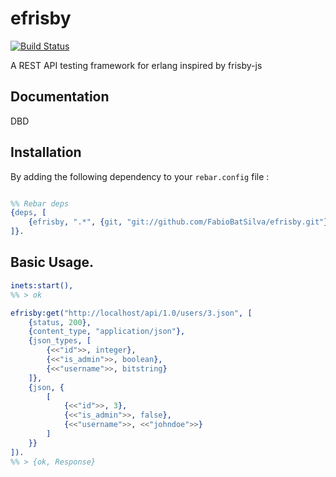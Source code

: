 # efrisby

[![Build Status](https://travis-ci.org/FabioBatSilva/efrisby.svg)](https://travis-ci.org/FabioBatSilva/efrisby)

A REST API testing framework for erlang inspired by frisby-js

## Documentation
DBD

## Installation

By adding the following dependency to your ```rebar.config``` file :

```erlang

%% Rebar deps
{deps, [
    {efrisby, ".*", {git, "git://github.com/FabioBatSilva/efrisby.git"}}
]}.

```

## Basic Usage.

```erlang
inets:start(),
%% > ok

efrisby:get("http://localhost/api/1.0/users/3.json", [
    {status, 200},
    {content_type, "application/json"},
    {json_types, [
        {<<"id">>, integer},
        {<<"is_admin">>, boolean},
        {<<"username">>, bitstring}
    ]},
    {json, {
        [
            {<<"id">>, 3},
            {<<"is_admin">>, false},
            {<<"username">>, <<"johndoe">>}
        ]
    }}
]).
%% > {ok, Response}

```
